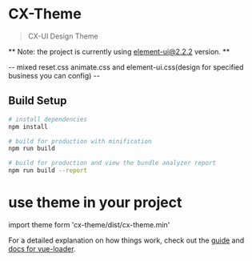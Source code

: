 # CX-Theme
> CX-UI Design Theme

** Note: the project is currently using element-ui@2.2.2 version. **

-- mixed reset.css animate.css and element-ui.css(design for specified business you can config) --

## Build Setup

``` bash
# install dependencies
npm install

# build for production with minification
npm run build

# build for production and view the bundle analyzer report
npm run build --report
```
# use theme in your project
import theme form 'cx-theme/dist/cx-theme.min'


For a detailed explanation on how things work, check out the [guide](http://vuejs-templates.github.io/webpack/) and [docs for vue-loader](http://vuejs.github.io/vue-loader).
